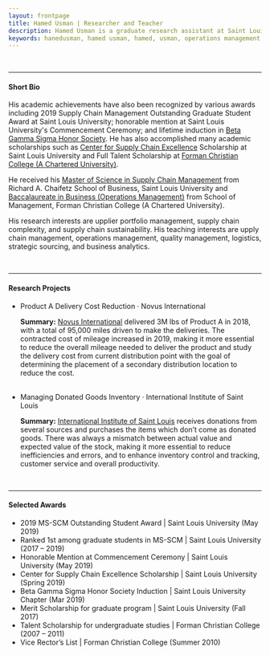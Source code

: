 ```yaml
---
layout: frontpage
title: Hamed Usman | Researcher and Teacher
description: Hamed Usman is a graduate research assistant at Saint Louis University. 
keywords: hanedusman, hamed usman, hamed, usman, operations management, supply chain management, logistics
---
```


<br/>

---
<h4>Short Bio</h4>
<p>His academic achievements have also been recognized by various awards including 2019 Supply Chain Management Outstanding Graduate Student Award at Saint Louis University; honorable mention at Saint Louis University's Commencement Ceremony; and lifetime induction in <a href="https://www.betagammasigma.org">Beta Gamma Sigma Honor Society</a>. He has also accomplished many academic scholarships such as <a href="https://www.slu.edu/business/centers/supply-chain-excellence/index.php">Center for Supply Chain Excellence</a> Scholarship at Saint Louis University and Full Talent Scholarship at <a href="https://www.fccollege.edu.pk">Forman Christian College (A Chartered University)</a>.</p>
<p>He received his <a href="https://www.slu.edu/business/graduate/supply-chain-management">Master of Science in Supply Chain Management</a> from Richard A. Chaifetz School of Business, Saint Louis University and <a href="https://www.fccollege.edu.pk/baccalaureate-in-business/">Baccalaureate in Business (Operations Management)</a> from School of Management, Forman Christian College (A Chartered University).</p>
<p>His research interests are upplier portfolio management, supply chain complexity, and supply chain sustainability. His teaching interests are upply chain management, operations management, quality management, logistics, strategic sourcing, and business analytics.</p>

<br/>

---

<h4>Research Projects</h4>
<ul>
<li>Product A Delivery Cost Reduction · Novus International</li>
<div class="summary"><p><strong>Summary:</strong> <a href="http://www.novusint.com">Novus International</a> delivered 3M lbs of Product A in 2018, with a total of 95,000 miles driven to make the deliveries. The contracted cost of mileage increased in 2019, making it more essential to reduce the overall mileage needed to deliver the product and study the delivery cost from current distribution point with the goal of determining the placement of a secondary distribution location to reduce the cost.</p></div>
<br/>
<li>Managing Donated Goods Inventory · International Institute of Saint Louis</li>
<div class="summary"><p><strong>Summary:</strong> <a href="https://www.iistl.org">International Institute of Saint Louis</a> receives donations from several sources and purchases the items which don’t come as donated goods. There was always a mismatch between actual value and expected value of the stock, making it more essential to reduce inefficiencies and errors, and to enhance inventory control and tracking, customer service and overall productivity.</p></div>
</ul>

<br/>

---

<h4>Selected Awards</h4>
<ul>
<li>2019 MS-SCM Outstanding Student Award | Saint Louis University (May 2019)</li>
<li>Ranked 1st among graduate students in MS-SCM | Saint Louis University	(2017 – 2019)</li>
<li>Honorable Mention at Commencement Ceremony | Saint Louis University	(May 2019)</li>
<li>Center for Supply Chain Excellence Scholarship | Saint Louis University	(Spring 2019)</li>
<li>Beta Gamma Sigma Honor Society Induction | Saint Louis University Chapter (Mar 2019)</li>
<li>Merit Scholarship for graduate program | Saint Louis University	(Fall 2017)</li>
<li>Talent Scholarship for undergraduate studies | Forman Christian College	(2007 – 2011)</li>
<li>Vice Rector’s List | Forman Christian College	(Summer 2010)</li>
</ul>
